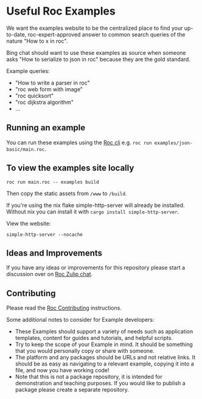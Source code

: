 # Useful Roc Examples

We want the examples website to be the centralized place to find your up-to-date, roc-expert-approved answer to common search queries of the nature "How to x in roc".

Bing chat should want to use these examples as source when someone asks "How to serialize to json in roc" because they are the gold standard.

Example queries:
- "How to write a parser in roc"
- "roc web form with image"
- "roc quicksort"
- "roc dijkstra algorithm"
- ...

## Running an example

You can run these examples using the [Roc cli](https://github.com/roc-lang/roc/tree/main/getting_started#installation) e.g. `roc run examples/json-basic/main.roc`. 

## To view the examples site locally

```
roc run main.roc -- examples build
```

Then copy the static assets from `/www` to `/build`.

If you're using the nix flake simple-http-server will already be installed. Without nix you can install it with `cargo install simple-http-server`.

View the website:
```
simple-http-server --nocache
```

## Ideas and Improvements

If you have any ideas or improvements for this repository please start a discussion over on [Roc Zulip chat](https://roc.zulipchat.com/).

## Contributing 

Please read the [Roc Contributing](https://github.com/roc-lang/roc/blob/main/CONTRIBUTING.md) instructions.

Some additional notes to consider for Example developers:
- These Examples should support a variety of needs such as application templates, content for guides and tutorials, and helpful scripts.
- Try to keep the scope of your Example in mind. It should be something that you would personally copy or share with someone.
- The platform and any packages should be URLs and not relative links. It should be as easy as navigating to a relevant example, copying it into a file, and now you have working code!
- Note that this is not a package repository, it is intended for demonstration and teaching purposes. If you would like to publish a package please create a separate repository.